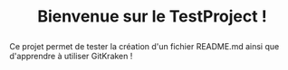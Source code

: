 # <p align="center">Bienvenue sur le TestProject !</p>

Ce projet permet de tester la création d'un fichier README.md ainsi que d'apprendre à utiliser GitKraken !